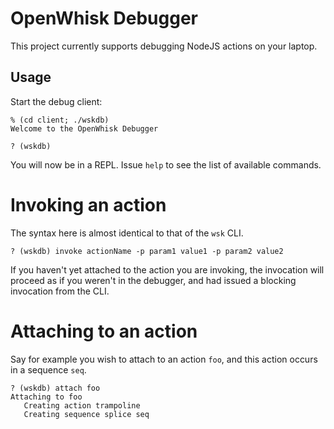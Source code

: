 # OpenWhisk Debugger

This project currently supports debugging NodeJS actions on your laptop.

## Usage

Start the debug client:
```
% (cd client; ./wskdb)
Welcome to the OpenWhisk Debugger

? (wskdb)
```

You will now be in a REPL. Issue `help` to see the list of available commands. 

# Invoking an action
The syntax here is almost identical to that of the `wsk` CLI.
```
? (wskdb) invoke actionName -p param1 value1 -p param2 value2
```

If you haven't yet attached to the action you are invoking, the invocation will proceed as if you weren't in the debugger, and had issued a blocking invocation from the CLI.

# Attaching to an action
Say for example you wish to attach to an action `foo`, and this action occurs in a sequence `seq`.
```
? (wskdb) attach foo
Attaching to foo
   Creating action trampoline
   Creating sequence splice seq
```

